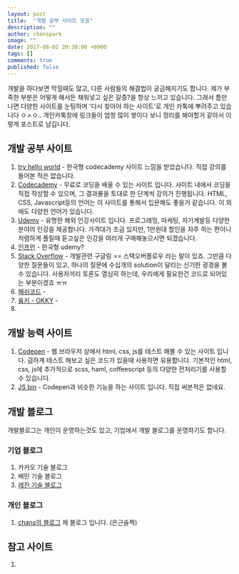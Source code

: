 ```yaml
---
layout: post
title:  "개발 공부 사이트 모음"
description: ""
author: chanspark
image: ""
date: 2017-08-02 20:30:00 +0900
tags: []
comments: true
published: false
---
```


개발을 하다보면 막힐때도 많고, 다른 사람들의 해결법이 궁금해지기도 합니다. 제가 부족한 부분은 어떻게 해서든 채워넣고 싶은 갈증?을 항상 느끼고 있습니다. 그래서 틈만나면 다양한 사이트를 눈팅하며 '다시 찾아야 하는 사이트'로 개인 카톡에 뿌려주고 있습니다 ㅇㅅㅇ.. 개인카톡창에 링크들이 엄청 많이 쌓이다 보니 정리를 해야할거 같아서 이렇게 포스트로 남깁니다.

## 개발 공부 사이트
1. [try hello world](http://tryhelloworld.co.kr/) - 한국형 codecademy 사이트 느낌을 받았습니다. 직접 강의를 들어본 적은 없습니다.
2. [Codecademy](https://codecademy.com) - 무료로 코딩을 배울 수 있는 사이트 입니다. 사이트 내에서 코딩을 직접 작성할 수 있으며, 그 결과물을 토대로 한 단계씩 강의가 진행됩니다. HTML, CSS, Javascript등의 언어는 이 사이트를 통해서 입문해도 좋을거 같습니다. 이 외에도 다양한 언어가 있습니다.
3. [Udemy](https://udemy.com) - 유명한 해외 인강사이트 입니다. 프로그래밍, 마케팅, 자기계발등 다양한 분야의 인강을 제공합니다. 가격대가 조금 있지만, 1만원대 할인을 자주 하는 편이니 저렴하게 풀릴때 듣고싶은 인강을 여러개 구매해놓으시면 되겠습니다. 
3. [인프런](https://inflearn.com) - 한국형 udemy? 
4. [Stack Overflow](https://stackoverflow.com/) - 개발관련 구글링 == 스택오버플로우 라는 말이 있죠. 그만큼 다양한 질문들이 있고, 하나의 질문에 수십개의 solution이 달리는 신기한 광경을 볼 수 있습니다. 사용자끼리 토론도 열심히 하는데, 우리에게 필요한건 코드로 되어있는 부분이겠죠 ㅠㅠ 
5. [해쉬코드](http://hashcode.co.kr/) - 
6. [옼키 - OKKY](https://okky.kr/) - 
7. 

## 개발 능력 사이트
1. [Codepen](https://codepen.io) - 웹 브라우저 상에서 html, css, js를 테스트 해볼 수 있는 사이트 입니다. 급하게 테스트 해보고 싶은 코드가 있을때 사용하면 유용합니다. 기본적인 html, css, js에 추가적으로 scss, haml, coffeescript 등의 다양한 전처리기를 사용할 수 있습니다.
2. [JS bin](https://jsbin.com) - Codepen과 비슷한 기능을 하는 사이트 입니다. 직접 써본적은 없네요.

## 개발 블로그
개발블로그는 개인이 운영하는것도 있고, 기업에서 개발 블로그를 운영하기도 합니다. 
### 기업 블로그
1. 카카오 기술 블로그
2. 배민 기술 블로그
3. [레진 기술 블로그](http://tech.lezhin.com/)

### 개인 블로그
1. [chans의 블로그](https://chanspark.github.io/blog) 제 블로그 입니다. (은근슬쩍)


## 참고 사이트
1. 







